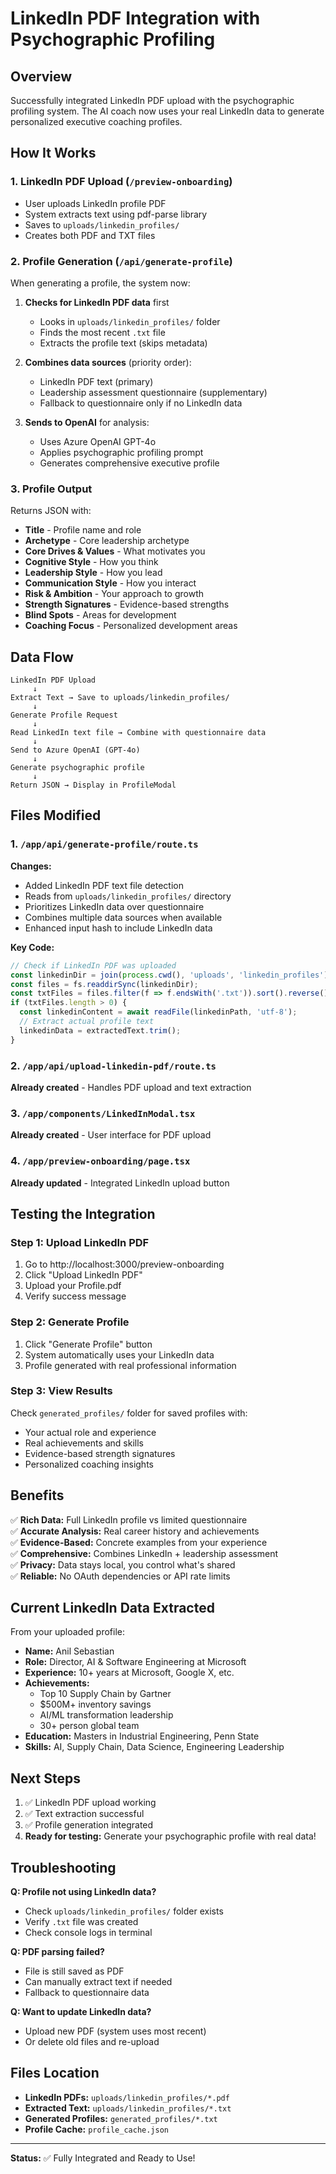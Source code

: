 # LinkedIn PDF Integration with Psychographic Profiling

## Overview
Successfully integrated LinkedIn PDF upload with the psychographic profiling system. The AI coach now uses your real LinkedIn data to generate personalized executive coaching profiles.

## How It Works

### 1. **LinkedIn PDF Upload** (`/preview-onboarding`)
- User uploads LinkedIn profile PDF
- System extracts text using pdf-parse library
- Saves to `uploads/linkedin_profiles/`
- Creates both PDF and TXT files

### 2. **Profile Generation** (`/api/generate-profile`)
When generating a profile, the system now:
1. **Checks for LinkedIn PDF data** first
   - Looks in `uploads/linkedin_profiles/` folder
   - Finds the most recent `.txt` file
   - Extracts the profile text (skips metadata)

2. **Combines data sources** (priority order):
   - LinkedIn PDF text (primary)
   - Leadership assessment questionnaire (supplementary)
   - Fallback to questionnaire only if no LinkedIn data

3. **Sends to OpenAI** for analysis:
   - Uses Azure OpenAI GPT-4o
   - Applies psychographic profiling prompt
   - Generates comprehensive executive profile

### 3. **Profile Output**
Returns JSON with:
- **Title** - Profile name and role
- **Archetype** - Core leadership archetype
- **Core Drives & Values** - What motivates you
- **Cognitive Style** - How you think
- **Leadership Style** - How you lead
- **Communication Style** - How you interact
- **Risk & Ambition** - Your approach to growth
- **Strength Signatures** - Evidence-based strengths
- **Blind Spots** - Areas for development
- **Coaching Focus** - Personalized development areas

## Data Flow

```
LinkedIn PDF Upload
     ↓
Extract Text → Save to uploads/linkedin_profiles/
     ↓
Generate Profile Request
     ↓
Read LinkedIn text file → Combine with questionnaire data
     ↓
Send to Azure OpenAI (GPT-4o)
     ↓
Generate psychographic profile
     ↓
Return JSON → Display in ProfileModal
```

## Files Modified

### 1. `/app/api/generate-profile/route.ts`
**Changes:**
- Added LinkedIn PDF text file detection
- Reads from `uploads/linkedin_profiles/` directory
- Prioritizes LinkedIn data over questionnaire
- Combines multiple data sources when available
- Enhanced input hash to include LinkedIn data

**Key Code:**
```typescript
// Check if LinkedIn PDF was uploaded
const linkedinDir = join(process.cwd(), 'uploads', 'linkedin_profiles');
const files = fs.readdirSync(linkedinDir);
const txtFiles = files.filter(f => f.endsWith('.txt')).sort().reverse();
if (txtFiles.length > 0) {
  const linkedinContent = await readFile(linkedinPath, 'utf-8');
  // Extract actual profile text
  linkedinData = extractedText.trim();
}
```

### 2. `/app/api/upload-linkedin-pdf/route.ts`
**Already created** - Handles PDF upload and text extraction

### 3. `/app/components/LinkedInModal.tsx`
**Already created** - User interface for PDF upload

### 4. `/app/preview-onboarding/page.tsx`
**Already updated** - Integrated LinkedIn upload button

## Testing the Integration

### Step 1: Upload LinkedIn PDF
1. Go to http://localhost:3000/preview-onboarding
2. Click "Upload LinkedIn PDF"
3. Upload your Profile.pdf
4. Verify success message

### Step 2: Generate Profile
1. Click "Generate Profile" button
2. System automatically uses your LinkedIn data
3. Profile generated with real professional information

### Step 3: View Results
Check `generated_profiles/` folder for saved profiles with:
- Your actual role and experience
- Real achievements and skills
- Evidence-based strength signatures
- Personalized coaching insights

## Benefits

✅ **Rich Data:** Full LinkedIn profile vs limited questionnaire  
✅ **Accurate Analysis:** Real career history and achievements  
✅ **Evidence-Based:** Concrete examples from your experience  
✅ **Comprehensive:** Combines LinkedIn + leadership assessment  
✅ **Privacy:** Data stays local, you control what's shared  
✅ **Reliable:** No OAuth dependencies or API rate limits  

## Current LinkedIn Data Extracted

From your uploaded profile:
- **Name:** Anil Sebastian
- **Role:** Director, AI & Software Engineering at Microsoft
- **Experience:** 10+ years at Microsoft, Google X, etc.
- **Achievements:** 
  - Top 10 Supply Chain by Gartner
  - $500M+ inventory savings
  - AI/ML transformation leadership
  - 30+ person global team
- **Education:** Masters in Industrial Engineering, Penn State
- **Skills:** AI, Supply Chain, Data Science, Engineering Leadership

## Next Steps

1. ✅ LinkedIn PDF upload working
2. ✅ Text extraction successful
3. ✅ Profile generation integrated
4. **Ready for testing:** Generate your psychographic profile with real data!

## Troubleshooting

**Q: Profile not using LinkedIn data?**
- Check `uploads/linkedin_profiles/` folder exists
- Verify `.txt` file was created
- Check console logs in terminal

**Q: PDF parsing failed?**
- File is still saved as PDF
- Can manually extract text if needed
- Fallback to questionnaire data

**Q: Want to update LinkedIn data?**
- Upload new PDF (system uses most recent)
- Or delete old files and re-upload

## Files Location

- **LinkedIn PDFs:** `uploads/linkedin_profiles/*.pdf`
- **Extracted Text:** `uploads/linkedin_profiles/*.txt`
- **Generated Profiles:** `generated_profiles/*.txt`
- **Profile Cache:** `profile_cache.json`

---

**Status:** ✅ Fully Integrated and Ready to Use!
